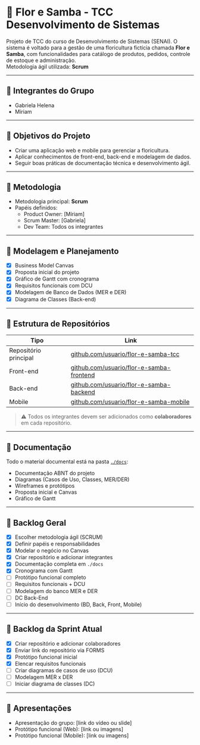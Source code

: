 # 🌸 Flor e Samba - TCC Desenvolvimento de Sistemas

Projeto de TCC do curso de Desenvolvimento de Sistemas (SENAI). O sistema é voltado para a gestão de uma floricultura fictícia chamada **Flor e Samba**, com funcionalidades para catálogo de produtos, pedidos, controle de estoque e administração.  
Metodologia ágil utilizada: **Scrum**

---

## 👥 Integrantes do Grupo

- Gabriela Helena
- Míriam

---

## 🚀 Objetivos do Projeto

- Criar uma aplicação web e mobile para gerenciar a floricultura.
- Aplicar conhecimentos de front-end, back-end e modelagem de dados.
- Seguir boas práticas de documentação técnica e desenvolvimento ágil.

---

## 📌 Metodologia

- Metodologia principal: **Scrum**  
- Papéis definidos:
  - Product Owner: [Míriam]
  - Scrum Master: [Gabriela]
  - Dev Team: Todos os integrantes

---

## 🧩 Modelagem e Planejamento

- [x] Business Model Canvas
- [x] Proposta inicial do projeto
- [x] Gráfico de Gantt com cronograma
- [x] Requisitos funcionais com DCU
- [x] Modelagem de Banco de Dados (MER e DER)
- [x] Diagrama de Classes (Back-end)

---

## 📁 Estrutura de Repositórios

| Tipo        | Link                                                                 |
|-------------|----------------------------------------------------------------------|
| Repositório principal | [github.com/usuario/flor-e-samba-tcc](https://github.com/usuario/flor-e-samba-tcc) |
| Front-end   | [github.com/usuario/flor-e-samba-frontend](https://github.com/usuario/flor-e-samba-frontend) |
| Back-end    | [github.com/usuario/flor-e-samba-backend](https://github.com/usuario/flor-e-samba-backend) |
| Mobile      | [github.com/usuario/flor-e-samba-mobile](https://github.com/usuario/flor-e-samba-mobile) |

> ⚠️ Todos os integrantes devem ser adicionados como **colaboradores** em cada repositório.

---

## 📂 Documentação

Todo o material documental está na pasta [`./docs`](./docs):
- Documentação ABNT do projeto
- Diagramas (Casos de Uso, Classes, MER/DER)
- Wireframes e protótipos
- Proposta inicial e Canvas
- Gráfico de Gantt

---

## 📌 Backlog Geral

- [x] Escolher metodologia ágil (SCRUM)
- [x] Definir papéis e responsabilidades
- [x] Modelar o negócio no Canvas
- [x] Criar repositório e adicionar integrantes
- [x] Documentação completa em `./docs`
- [x] Cronograma com Gantt
- [ ] Protótipo funcional completo
- [ ] Requisitos funcionais + DCU
- [ ] Modelagem do banco MER e DER
- [ ] DC Back-End
- [ ] Início do desenvolvimento (BD, Back, Front, Mobile)

---

## 📌 Backlog da Sprint Atual

- [x] Criar repositório e adicionar colaboradores
- [x] Enviar link do repositório via FORMS
- [x] Protótipo funcional inicial
- [x] Elencar requisitos funcionais
- [ ] Criar diagramas de casos de uso (DCU)
- [ ] Modelagem MER x DER
- [ ] Iniciar diagrama de classes (DC)

---

## 🎥 Apresentações

- Apresentação do grupo: [link do vídeo ou slide]
- Protótipo funcional (Web): [link ou imagens]
- Protótipo funcional (Mobile): [link ou imagens]
